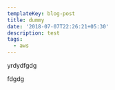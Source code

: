 ```yaml
---
templateKey: blog-post
title: dummy
date: '2018-07-07T22:26:21+05:30'
description: test
tags:
  - aws
---
```

yrdydfgdg

fdgdg
